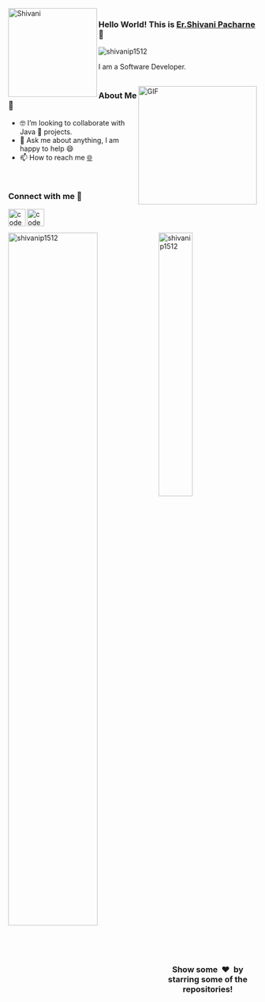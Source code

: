 <img align="left" width="180" height="180" alt="Shivani" src="https://user-images.githubusercontent.com/72680045/103229550-485e7900-4959-11eb-95d2-41cdbc444ec0.png" />

### Hello World! This is [Er.Shivani Pacharne](https://shivanip1512.github.io/) 👋

<p align="left"> 
	<img src="https://komarev.com/ghpvc/?username=shivanip1512&color=blue" alt="shivanip1512" /> 
</p>

I am a Software Developer.<br>
<br>


<img align="right" height="240px" alt="GIF" src="https://i.pinimg.com/originals/e4/26/70/e426702edf874b181aced1e2fa5c6cde.gif" />

### About Me 🚀

- 🤓 I’m looking to collaborate with Java 🐍 projects.
- 💬 Ask me about anything, I am happy to help 😄
- 📫 How to reach me  [🌐](https://shivanip1512.github.io/)

<br>

### Connect with me 👋

[<img align="left" alt="codeSTACKr | LinkedIn" width="35px" src="https://cdn.jsdelivr.net/npm/simple-icons@v3/icons/linkedin.svg" />](https://www.linkedin.com/in/shivanip1512/)
[<img align="left" alt="codeSTACKr | Gmail" width="35px" src="https://cdn.jsdelivr.net/npm/simple-icons@v3/icons/gmail.svg" />](mailto:shivanipacharne1512@gmail.com)
<br>
<br>

<img align="left" src="https://github-readme-stats.vercel.app/api?username=shivanip1512&theme=dark&cache_seconds=1800&show_icons=true&count_private=true" alt="shivanip1512" width="60%" />
<img src="https://github-readme-stats.vercel.app/api/top-langs/?username=shivanip1512&langs_count=7&show_icons=true&count_private=true&cache_seconds=1800&layout=compact&hide_border=true&theme=dark" alt="shivanip1512" width="37%" />

<br>
<br>
<h3 align="center">Show some &nbsp;❤️&nbsp; by starring some of the repositories!</h3>
